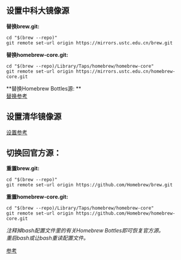 
## 设置中科大镜像源
**替换brew.git:**
```
cd "$(brew --repo)"
git remote set-url origin https://mirrors.ustc.edu.cn/brew.git
```
**替换homebrew-core.git:**
```
cd "$(brew --repo)/Library/Taps/homebrew/homebrew-core"
git remote set-url origin https://mirrors.ustc.edu.cn/homebrew-core.git
```
**替换Homebrew Bottles源: **  
[替换参考](https://lug.ustc.edu.cn/wiki/mirrors/help/homebrew-bottles)
## 设置清华镜像源
[设置参考](https://mirrors.tuna.tsinghua.edu.cn/help/homebrew/)
## 切换回官方源：
**重置brew.git:**
```
cd "$(brew --repo)"
git remote set-url origin https://github.com/Homebrew/brew.git
```
**重置homebrew-core.git:**
```
cd "$(brew --repo)/Library/Taps/homebrew/homebrew-core"
git remote set-url origin https://github.com/Homebrew/homebrew-core.git
```

*注释掉bash配置文件里的有关Homebrew Bottles即可恢复官方源。*  
*重启bash或让bash重读配置文件。*  

[参考](https://lug.ustc.edu.cn/wiki/mirrors/help/brew.git)